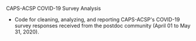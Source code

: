 CAPS-ACSP COVID-19 Survey Analysis

- Code for cleaning, analyzing, and reporting CAPS-ACSP's COVID-19 survey responses received from the postdoc community (April 01 to May 31, 2020).